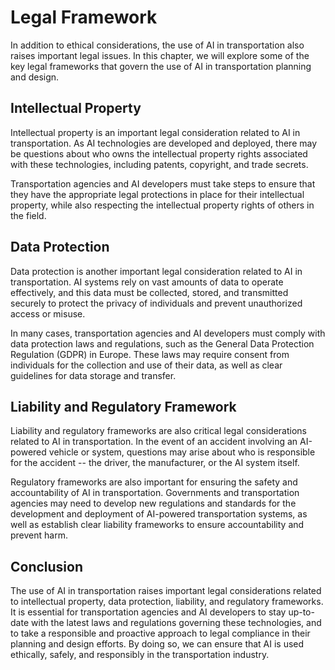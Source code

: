 Legal Framework
====================================================================================

In addition to ethical considerations, the use of AI in transportation also raises important legal issues. In this chapter, we will explore some of the key legal frameworks that govern the use of AI in transportation planning and design.

Intellectual Property
---------------------

Intellectual property is an important legal consideration related to AI in transportation. As AI technologies are developed and deployed, there may be questions about who owns the intellectual property rights associated with these technologies, including patents, copyright, and trade secrets.

Transportation agencies and AI developers must take steps to ensure that they have the appropriate legal protections in place for their intellectual property, while also respecting the intellectual property rights of others in the field.

Data Protection
---------------

Data protection is another important legal consideration related to AI in transportation. AI systems rely on vast amounts of data to operate effectively, and this data must be collected, stored, and transmitted securely to protect the privacy of individuals and prevent unauthorized access or misuse.

In many cases, transportation agencies and AI developers must comply with data protection laws and regulations, such as the General Data Protection Regulation (GDPR) in Europe. These laws may require consent from individuals for the collection and use of their data, as well as clear guidelines for data storage and transfer.

Liability and Regulatory Framework
----------------------------------

Liability and regulatory frameworks are also critical legal considerations related to AI in transportation. In the event of an accident involving an AI-powered vehicle or system, questions may arise about who is responsible for the accident -- the driver, the manufacturer, or the AI system itself.

Regulatory frameworks are also important for ensuring the safety and accountability of AI in transportation. Governments and transportation agencies may need to develop new regulations and standards for the development and deployment of AI-powered transportation systems, as well as establish clear liability frameworks to ensure accountability and prevent harm.

Conclusion
----------

The use of AI in transportation raises important legal considerations related to intellectual property, data protection, liability, and regulatory frameworks. It is essential for transportation agencies and AI developers to stay up-to-date with the latest laws and regulations governing these technologies, and to take a responsible and proactive approach to legal compliance in their planning and design efforts. By doing so, we can ensure that AI is used ethically, safely, and responsibly in the transportation industry.
